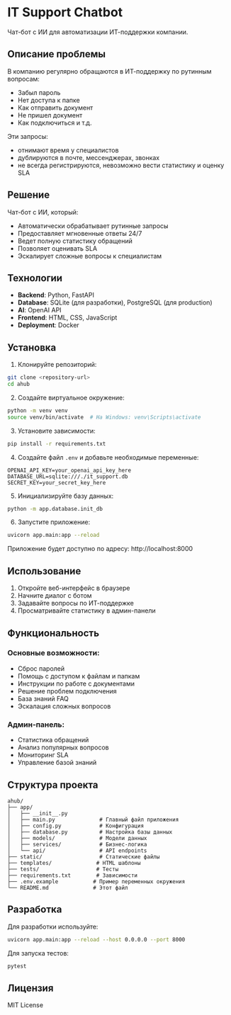 # IT Support Chatbot

Чат-бот с ИИ для автоматизации ИТ-поддержки компании.

## Описание проблемы

В компанию регулярно обращаются в ИТ-поддержку по рутинным вопросам:
- Забыл пароль
- Нет доступа к папке
- Как отправить документ
- Не пришел документ
- Как подключиться и т.д.

Эти запросы:
- отнимают время у специалистов
- дублируются в почте, мессенджерах, звонках
- не всегда регистрируются, невозможно вести статистику и оценку SLA

## Решение

Чат-бот с ИИ, который:
- Автоматически обрабатывает рутинные запросы
- Предоставляет мгновенные ответы 24/7
- Ведет полную статистику обращений
- Позволяет оценивать SLA
- Эскалирует сложные вопросы к специалистам

## Технологии

- **Backend**: Python, FastAPI
- **Database**: SQLite (для разработки), PostgreSQL (для production)
- **AI**: OpenAI API
- **Frontend**: HTML, CSS, JavaScript
- **Deployment**: Docker

## Установка

1. Клонируйте репозиторий:
```bash
git clone <repository-url>
cd ahub
```

2. Создайте виртуальное окружение:
```bash
python -m venv venv
source venv/bin/activate  # На Windows: venv\Scripts\activate
```

3. Установите зависимости:
```bash
pip install -r requirements.txt
```

4. Создайте файл `.env` и добавьте необходимые переменные:
```
OPENAI_API_KEY=your_openai_api_key_here
DATABASE_URL=sqlite:///./it_support.db
SECRET_KEY=your_secret_key_here
```

5. Инициализируйте базу данных:
```bash
python -m app.database.init_db
```

6. Запустите приложение:
```bash
uvicorn app.main:app --reload
```

Приложение будет доступно по адресу: http://localhost:8000

## Использование

1. Откройте веб-интерфейс в браузере
2. Начните диалог с ботом
3. Задавайте вопросы по ИТ-поддержке
4. Просматривайте статистику в админ-панели

## Функциональность

### Основные возможности:
- Сброс паролей
- Помощь с доступом к файлам и папкам
- Инструкции по работе с документами
- Решение проблем подключения
- База знаний FAQ
- Эскалация сложных вопросов

### Админ-панель:
- Статистика обращений
- Анализ популярных вопросов
- Мониторинг SLA
- Управление базой знаний

## Структура проекта

```
ahub/
├── app/
│   ├── __init__.py
│   ├── main.py              # Главный файл приложения
│   ├── config.py            # Конфигурация
│   ├── database.py          # Настройка базы данных
│   ├── models/              # Модели данных
│   ├── services/            # Бизнес-логика
│   └── api/                 # API endpoints
├── static/                  # Статические файлы
├── templates/              # HTML шаблоны
├── tests/                  # Тесты
├── requirements.txt        # Зависимости
├── .env.example           # Пример переменных окружения
└── README.md              # Этот файл
```

## Разработка

Для разработки используйте:
```bash
uvicorn app.main:app --reload --host 0.0.0.0 --port 8000
```

Для запуска тестов:
```bash
pytest
```

## Лицензия

MIT License
